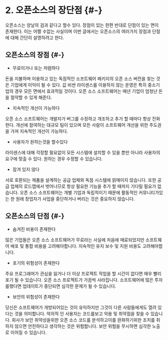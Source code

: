 # 2. 오픈소스의 장단점 {#-}

오픈소스는 양날의 검과 같다고 할수 있다. 장점이 있는 한편 반대로 단점이 있는 면이 존재한다. 이는 어쩔 수없는 사실이며 이번 글에서는 오픈소스의 여러가지 장점과 단점에 대해 간단히 설명하려고 한다.

## 오픈소스의 장점 {#-}

* 무료이거나 또는 저렴하다

돈을 지불하며 이용하고 있는 독점적인 소프트웨어 패키지의 오픈 소스 버전을 찾는 것은 기업에게 이익이 될 수 있다. 값 비싼 라이센스를 이용하지 않는 운영은 특히 중소기업의 경우 모든 면에서 효과적일 것이다. 오픈 소스 소프트웨어는 매년 기업이 엄청난 돈을 절약할 수 있게 해준다.

* 지속적인 개선이 가능하다

오픈 소스 소프트웨어는 개발자가 버그를 수정하고 개조하고 추가 할 때마다 항상 진화한다. 개선에 참여하는 대규모 팀이 있으며 모든 사람이 소프트웨어 개선을 위한 주도권을 가져 지속적인 개선이 가능하다.

* 사용자가 원하는것을 할수있다

라이센스에 대해 걱정할 필요없이 모든 시스템에 설치할 수 있을 뿐만 아니라 사용자의 요구에 맞출 수 있다. 원하는 경우 수정할 수 있습니다.

* 잠겨 있지 않다

서로 호환되는 제품을 설계하는 공급 업체와 독점 시스템에 얽매이지 않습니다. 또한 공급 업체의 로드맵에서 벗어나므로 항상 필요한 기능을 추가 할 때까지 기다릴 필요가 없습니다. 오픈 소스 소프트웨어는 개별 기업과 독립적이기 때문에 활동적인 커뮤니티가있는 한 원래 창업자가 사업을 중단하거나 버리는 것은 중요하지 않습니다.

## 오픈소스의 단점 {#-}

* 숨겨진 비용이 존재한다

많은 기업들은 오픈 소스 소프트웨어가 무료라는 사실에 처음에 매료되었지만 소프트웨어 배포 및 통합 비용을 고려해야합니다. 지속적인 유지 보수 및 지원 비용도 고려해야합니다.

* 포기의 위험성이 존재한다

주요 프로그래머가 관심을 잃거나 더 이상 프로젝트 작업을 할 시간이 없다면 매우 빨리 포기 될 수 있습니다. 오픈 소스 프로젝트가 가끔씩 사라집니다. 소프트웨어에 많은 투자를했다면 업데이트가 중단되면 심각한 문제가 될 수 있습니다.

* 보안의 위험성이 존재한다

당신은 소프트웨어가 개방되어있는 것이 유익하지만 그것이 다른 사람들에게도 열려 있다는 것을 의미합니다. 악의적 인 사용자는 코드를보고 악용 및 취약점을 찾을 수 있습니다. 회사가 보안 취약성을위한 오픈 소스 코드를 분석하고이를 완화하기위한 조치를 취하지 않으면 안전하다고 생각하는 것은 위험합니다. 보안 위험을 무시하면 심각한 노출로 이어질 수 있습니다.

